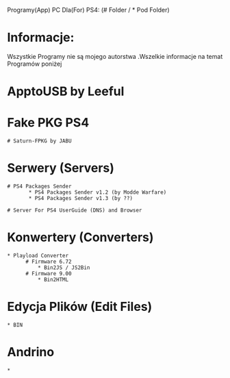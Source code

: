 Programy(App) PC Dla(For) PS4: (# Folder / * Pod Folder)
# Informacje:
Wszystkie Programy nie są mojego autorstwa .Wszelkie informacje na temat Programów poniżej




# ApptoUSB by Leeful


# Fake PKG PS4
    # Saturn-FPKG by JABU


# Serwery (Servers)
    # PS4 Packages Sender
           * PS4 Packages Sender v1.2 (by Modde Warfare)
           * PS4 Packages Sender v1.3 (by ??)
           
    # Server For PS4 UserGuide (DNS) and Browser 


# Konwertery (Converters)
    * Playload Converter 
          # Firmware 6.72 
              * Bin2JS / JS2Bin
          # Firmware 9.00 
              * Bin2HTML

# Edycja Plików (Edit Files)
    * BIN
    
# Andrino
    *
